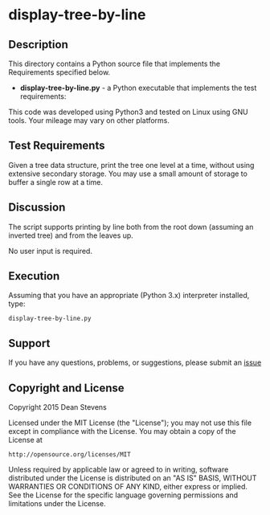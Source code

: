 display-tree-by-line
=========================

Description
----------------------

This directory contains a Python source file that implements the Requirements
specified below.

* **display-tree-by-line.py** - a Python executable that implements the test
requirements:

This code was developed using Python3 and tested on Linux using GNU tools.
Your mileage may vary on other platforms.


Test Requirements
----------------------

Given a tree data structure, print the tree one level at a time, without
using extensive secondary storage. You may use a small amount of storage to
buffer a single row at a time.


Discussion
----------------------

The script supports printing by line both from the root down (assuming an
inverted tree) and from the leaves up. 

No user input is required.


Execution
----------------------

Assuming that you have an appropriate (Python 3.x) interpreter installed, type:

    display-tree-by-line.py


Support
----------------------

If you have any questions, problems, or suggestions, please submit an
[issue](../../../issues)


Copyright and License
----------------------

Copyright 2015 Dean Stevens

Licensed under the MIT License (the "License");
you may not use this file except in compliance with the License.
You may obtain a copy of the License at

    http://opensource.org/licenses/MIT

Unless required by applicable law or agreed to in writing, software
distributed under the License is distributed on an "AS IS" BASIS,
WITHOUT WARRANTIES OR CONDITIONS OF ANY KIND, either express or implied.
See the License for the specific language governing permissions and
limitations under the License.
